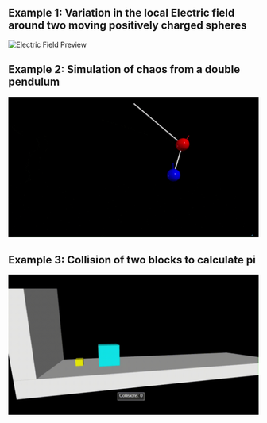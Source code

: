 ## Example 1: Variation in the local Electric field around two moving positively charged spheres
![Electric Field Preview](electric_field.gif)

## Example 2: Simulation of chaos from a double pendulum
![Double pendulum preview](double_pendulum.gif)

## Example 3: Collision of two blocks to calculate pi
![Collisions preview](collisions.gif)
